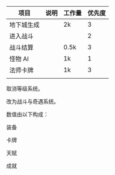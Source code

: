 | 项目    | 说明   | 工作量  | 优先度  |
| ----- | ---- | ---- | ---- |
| 地下城生成 |      | 2k   | 3    |
| 进入战斗  |      |      | 2    |
| 战斗结算  |      | 0.5k | 3    |
| 怪物 AI |      | 1k   | 1    |
| 法师卡牌  |      | 1k   | 3    |
|       |      |      |      |

取消等级系统。

改为战斗与奇遇系统。

数值由以下构成：

装备

卡牌

天赋

成就